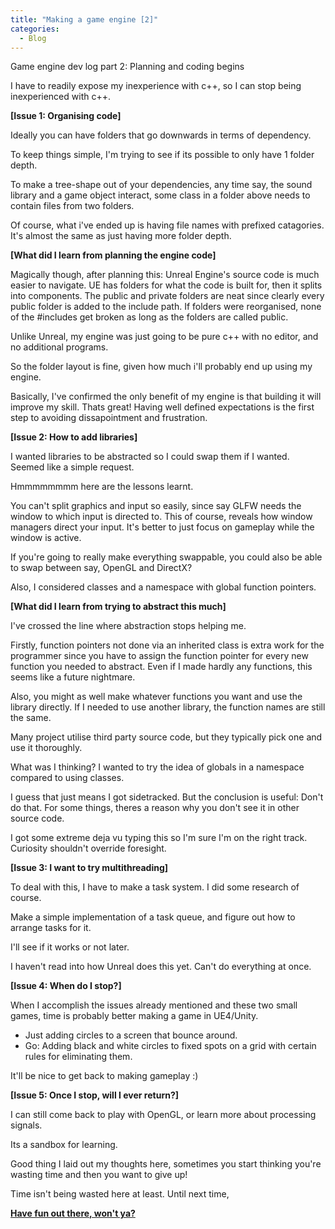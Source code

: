 ```yaml
---  
title: "Making a game engine [2]"
categories:
  - Blog
---
```


Game engine dev log part 2: Planning and coding begins

I have to readily expose my inexperience with c++, so I can stop being inexperienced with c++.

<b>[Issue 1: Organising code]</b>

Ideally you can have folders that go downwards in terms of dependency.

To keep things simple, I'm trying to see if its possible to only have 1 folder depth.

To make a tree-shape out of your dependencies, any time say, the sound library and a game object interact, 
some class in a folder above needs to contain files from two folders.

Of course, what i've ended up is having file names with prefixed catagories. It's almost the same as just having more folder depth.

<b>[What did I learn from planning the engine code]</b>

Magically though, after planning this: Unreal Engine's source code is much easier to navigate. UE has folders for what the code is built for, then it splits into components. The public and private folders are neat since clearly every public folder is added to the include path. If folders were reorganised, none of the #includes get broken as long as the folders are called public.

Unlike Unreal, my engine was just going to be pure c++ with no editor, and no additional programs. 

So the folder layout is fine, given how much i'll probably end up using my engine.

Basically, I've confirmed the only benefit of my engine is that building it will improve my skill. Thats great! Having well defined expectations is the first step to avoiding dissapointment and frustration.

<b>[Issue 2: How to add libraries]</b>

I wanted libraries to be abstracted so I could swap them if I wanted. Seemed like a simple request. 

Hmmmmmmmm here are the lessons learnt.

You can't split graphics and input so easily, since say GLFW needs the window to which input is directed to.
This of course, reveals how window managers direct your input. It's better to just focus on gameplay while the window is active.

If you're going to really make everything swappable, you could also be able to swap between say, OpenGL and DirectX?

Also, I considered classes and a namespace with global function pointers.

<b>[What did I learn from trying to abstract this much]</b>

I've crossed the line where abstraction stops helping me.

Firstly, function pointers not done via an inherited class is extra work for the programmer since you have to assign the function pointer for every new function you needed to abstract. Even if I made hardly any functions, this seems like a future nightmare.

Also, you might as well make whatever functions you want and use the library directly. If I needed to use another library, the function names are still the same.

Many project utilise third party source code, but they typically pick one and use it thoroughly.

What was I thinking? I wanted to try the idea of globals in a namespace compared to using classes. 

I guess that just means I got sidetracked. But the conclusion is useful: Don't do that. For some things, theres a reason why you don't see it in other source code.

I got some extreme deja vu typing this so I'm sure I'm on the right track. Curiosity shouldn't override foresight.

<b>[Issue 3: I want to try multithreading]</b>

To deal with this, I have to make a task system. I did some research of course.

Make a simple implementation of a task queue, and figure out how to arrange tasks for it.

I'll see if it works or not later.

I haven't read into how Unreal does this yet. Can't do everything at once.

<b>[Issue 4: When do I stop?]</b>

When I accomplish the issues already mentioned and these two small games, time is probably better making a game in UE4/Unity.

 - Just adding circles to a screen that bounce around.
 - Go: Adding black and white circles to fixed spots on a grid with certain rules for eliminating them.
 
It'll be nice to get back to making gameplay :)

<b>[Issue 5: Once I stop, will I ever return?]</b>

I can still come back to play with OpenGL, or learn more about processing signals.

Its a sandbox for learning. 

Good thing I laid out my thoughts here, sometimes you start thinking you're wasting time and then you want to give up!

Time isn't being wasted here at least. Until next time,


<b><a href="https://github.com/iuyhcdfs/amaneshi">Have fun out there, won't ya?</a></b>
